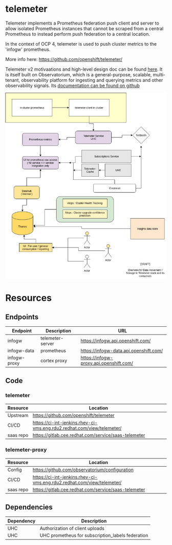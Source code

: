 # telemeter

Telemeter implements a Prometheus federation push client and server to allow isolated Prometheus instances that cannot be scraped from a central Prometheus to instead perform push federation to a central location.

In the context of OCP 4, telemeter is used to push cluster metrics to the 'infogw' prometheus.

More info here: https://github.com/openshift/telemeter/

Telemeter v2 motivaations and high-level design doc can be found [here](https://docs.google.com/document/d/1A9BUogtU3aNTV8hiTKbmn_kR-C2jSwo-07OyT3nm9bU). It is itself built on Observatorium, which is a general-purpose, scalable, multi-tenant, observability platform for ingesting and querying metrics and other observability signals. Its [documentation can be found on github](https://github.com/observatorium/docs)

![schema](telemeter.png)

# Resources

## Endpoints

| Endpoint | Description | URL |
|---|---|---|
| infogw | telemeter-server | https://infogw.api.openshift.com/ |
| infogw-data | prometheus | https://infogw-data.api.openshift.com/ |
| infogw-proxy | cortex proxy | https://infogw-proxy.api.openshift.com/ |

## Code

### telemeter
| Resource | Location |
|---|---|
| Upstream | https://github.com/openshift/telemeter |
| CI/CD | https://ci-int-jenkins.rhev-ci-vms.eng.rdu2.redhat.com/view/telemeter/ |
| saas repo | https://gitlab.cee.redhat.com/service/saas-telemeter |

### telemeter-proxy
| Resource | Location |
|---|---|
| Config | https://github.com/observatorium/configuration |
| CI/CD | https://ci-int-jenkins.rhev-ci-vms.eng.rdu2.redhat.com/view/telemeter/ |
| saas repo | https://gitlab.cee.redhat.com/service/saas-telemeter |

## Dependencies
| Dependency | Description |
|---|---|
| UHC | Authorization of client uploads |
| UHC | UHC prometheus for subscription_labels federation |
